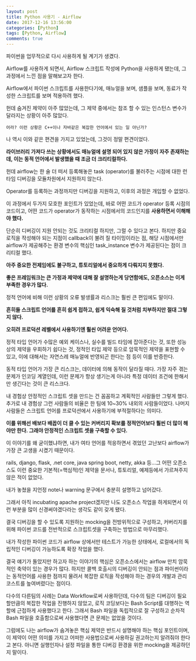 ```yaml
---
layout: post
title: Python 사용기 - Airflow
date: 2017-12-16 13:56:00
categories: [Python]
tags: [Python, Airflow]
comments: true
---
```

파이썬을 업무적으로 다시 사용하게 될 계기가 생겼다.

Airflow를 사용하게 되면서, Airflow 스크립트 작성에 Python을 사용하게 됐는데, 그 과정에서 느낀 점을 말해보고자 한다.

Airflow에서 파이썬 스크립트를 사용한다기에, 매뉴얼을 보며, 샘플을 보며, 동료가 작성한 스크립트를 보며 적용하려 했다.

헌데 숨겨진 제약이 아주 많았는데, 그 제약 중에서는 참조 할 수 있는 인스턴스 변수가 달라지는 상황이 아주 많았다.

    어라? 이런 상황은 C++이나 자바같은 복잡한 언어에서 있는 일 아닌가?

나 역시 이와 같은 편견을 가지고 있었는데, 그것이 정말 편견이었다.

**라이브러리 가져다 쓰는 상황에서도 매뉴얼에 설명 되어 있지 않은 가정이 자주 존재하는데, 이는 동적 언어에서 발생했을 때 조금 더 크리티컬하다.**

헌데 airflow는 한 술 더 떠서 등록해놓은 task (operator)를 불러주는 시점에 대한 런타임 디버깅을 모듈차원에서 지원하지 않는다.

Operator를 등록하는 과정까지만 디버깅을 지원하고, 이후의 과정은 개입할 수 없었다.

이 과정에서 두가지 모호한 포인트가 있었는데, 바로 어떤 코드가 operator 등록 시점의 코드이고, 어떤 코드가 operator가 동작하는 시점에서의 코드인지를 **사용하면서 이해해야 했다.**

단순히 디버깅이 지원 안되는 것도 크리티컬 하지만, 그럴 수 있다고 본다.
하지만 중요 로직을 작성해야 되는 지점이 callback이 불려 질 타이밍이라는 점, 해당 시점에서만 airflow가 제공해주는 환경 변수의 핵심인 task_instance 변수가 제공된다는 점이 크리티컬  했다.

**아주 중요한 전제임에도 불구하고, 튜토리얼에서 중요하게 다뤄지지 못했다.**

**좋은 프레임워크는 큰 가정과 제약에 대해 잘 설명하는게 당연함에도, 오픈소스는 이게 부족한 경우가 많다.**

정적 언어에 비해 이런 상황의 오류 발생률과 리스크는 훨씬 큰 편임에도 말이다.

**흔히들 스크립트 언어를 흔히 쉽게 접하고, 쉽게 익숙해 질 것처럼 치부하지만 절대 그렇지 않다.**

**오히려 프로덕션 레벨에서 사용하기엔 훨씬 어려운 언어다.**

정적 타입 언어가 수많은 예외 케이스나, 실수를 빌드 타임에 잡아준다는 것, 또한 성능상의 제약을 우회하기 쉽다는 것, 정적인 타입 제약 등으로 암묵적인 제약을 표현할 수 있고, 이에 대해서는 자연스레 매뉴얼에 반영되곤 한다는 점 등이 이를 반증한다.

동적 타입 언어가 가장 큰 리스크는, 데이터에 의해 동작이 달라질 때다. 가장 자주 겪는 문제가 인코딩 계열인데, 이런 문제가 항상 생기는게 아니라 특정 데이터 조건에 한해서만 생긴다는 것이 큰 리스크다.

내 경험상 안정적인 스크립트 셋을 만드는 건 꼼꼼하고 계획적인 사람들만 그렇게 했다.
추가로 내 경험상 그런 사람들의 비율은 한 팀에 10~30% 내외의 사람들이었다. 나머지 사람들은 스크립트 언어를 프로덕션에서 사용하기에 부적절하다는 의미다.

**이를 위해선 배보다 배꼽이 더 클 수 있는 커버리지 확보를 정적언어보다 훨씬 더 많이 해야만 한다. 그래야 안정적인 스크립트 셋을 구축할 수 있다.**

이 이야기를 왜 굳이했냐하면, 내가 여타 언어를 적응하면서 겪었던 고난보다 airflow가 가장 큰 고생을 시켰기 때문이다.

rails, django, flask, .net core, java spring boot, netty, akka 등...그 어떤 오픈소스도 이런 중요한 기본적(=핵심적)인 제약을 문서나, 튜토리얼, 예제등에서 가르쳐주지 않은 적이 없었다.

내가 놓쳤을 지언정 note나 warning 문구에서 충분히 설명하고 넘어갔다.

그래서 아직 incubating apache project겠지만 나도 오픈소스 작업을 하게되면서 이런 부분을 많이 신경써야겠다라는 생각도 같이 갖게 됐다.

결국 디버깅을 할 수 있도록 지원하는 mocking을 전방위적으로 구성하고, 커버리지를 위해 파이썬 코드를 전반적으로 스크립트셋을 구축하는 방법으로 마무리했다.

내가 작성한 파이썬 코드가 airflow 상에서만 테스트가 가능한 상태에서, 로컬에서의 독립적인 디버깅이 가능하도록 확장 작업을 했다.

결국 얘기가 돌았지만 하고자 하는 이야기의 핵심은 오픈소스에서는 airflow 만치 암묵적인 축약이 있는 경우가 많다. 하지만 콜백 호출시의 디버깅이 안되는 점과 파이썬이라는 동적언어를 사용한 점까지 물려서 복잡한 로직을 작성해야 하는 경우의 개발과 관리 코스트를 높여버렸다는 점이다.

다수의 다른팀의 사례는 Data Workflow로써 사용하던데, 다수의 팀은 디버깅이 필요할만큼의 복잡한 작업을 진행하지 않았고, 로직 코딩보다는 Bash Script를 대행하는 역할에 근접하게 사용했다고 한다. 그래서 Bash 파일을 독립적으로 잘 구성하고 순차적 Bash 파일을 호출함으로써 사용했다면 큰 문제는 없었을 것이다.

그럼에도 나는 airflow가 숨겨놓은 핵심 제약은 반드시 설명해야 하는 핵심 포인트이며, 이 제약이 어떤 의미를 가지고 어떠한 사용법으로써 사용하길 권고하는지 알려줘야 한다고 본다. 아니면 실행인자나 설정 파일을 통한 디버깅 환경을 위한 mocking을 제공하던지 말이다.